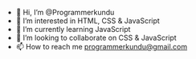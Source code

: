 - 👋 Hi, I’m @Programmerkundu
- 👀 I’m interested in HTML, CSS & JavaScript
- 🌱 I’m currently learning JavaScript
- 💞️ I’m looking to collaborate on CSS & JavaScript
- 📫 How to reach me programmerkundu@gmail.com

<!---
Programmerkundu/Programmerkundu is a ✨ special ✨ repository because its `README.md` (this file) appears on your GitHub profile.
You can click the Preview link to take a look at your changes.
--->
